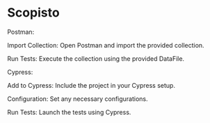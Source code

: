 # Scopisto

Postman:

Import Collection: Open Postman and import the provided collection.

Run Tests: Execute the collection using the provided DataFile.



Cypress:

Add to Cypress: Include the project in your Cypress setup.

Configuration: Set any necessary configurations.

Run Tests: Launch the tests using Cypress.
